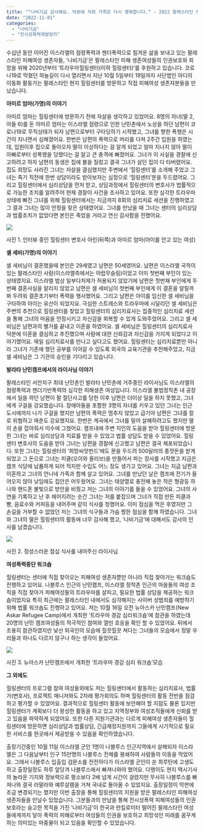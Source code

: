 ```yaml
---
title: "“나비기금 감사해요. 덕분에 저희 가족은 다시 행복합니다.” - 2022 팔레스타인 트라우마힐링센터 사업모니터링 출장 보고"
date: "2022-11-01"
categories: 
  - "나비기금"
  - "전시성폭력재발방지"
---
```


수십년 동안 이어진 이스라엘의 점령폭력과 젠더폭력으로 힘겨운 삶을 보내고 있는 팔레스타인 피해여성 생존자들, ‘나비기금’은 팔레스타인 피해 생존여성들의 인권보호와 희망을 위해 2020년부터 ‘트라우마힐링센터(이하 힐링센터)’를 후원하고 있습니다. 코로나19로 막혔던 하늘길이 다시 열리면서 지난 10월 5일부터 19일까지 사단법인 아디의 이동화 활동가는 팔레스타인 현지 힐링센터를 방문하고 직접 피해여성 생존자분들을 만났습니다.

**아미르 엄마(가명)의 이야기**  
  
아미르 엄마는 힐링센터에 방문하기 전에 자살을 생각하고 있었어요. 8명의 자녀(딸 2, 아들 6)를 둔 아미르 엄마는 이스라엘 점령으로 인한 난민촌에서 노상을 하던 남편이 코로나19로 무직상태가 되자 남편으로부터 구타당하기 시작했고, 그녀를 향한 폭행은 시간이 지나면서 심해졌어요. 한번은 남편의 폭력으로 머리를 다쳐 2주간 입원을 하였는데, 입원이후 집으로 돌아오자 딸이 이상하다는 걸 알게 되었고 얼마 지나지 않아 딸이 아빠로부터 성폭행을 당했다는 걸 알고 큰 충격에 빠졌어요. 그녀가 이 사실을 경찰에 신고하려고 하자 남편의 동생은 집에 불을 질렀고 결국 그녀가 살던 집이 다 타버렸어요. 집도 희망도 사라진 그녀는 자살을 결심했지만 주변에서 ‘힐링센터’를 소개해 주었고 그녀는 죽기 직전에 한번 상담이라도 받아보자는 심정으로 ‘힐링센터’문을 두드렸어요. 그리고 힐링센터에서 심리상담을 먼저 받고, 상담과정에서 힐링센터의 변호사가 법률적으로 가능한 조치를 알려주어 현재 경찰이 사건을 조사하고 있어요. 또한 심각한 트라우마 상태에 빠진 그녀를 위해 힐링센터에서는 지금까지 8회의 심리치료 세션을 진행하였고 그 결과 그녀는 많이 안정을 찾은 상태였어요. 그녀를 만났을 때 그녀는 센터의 심리상담과 법률조치가 없었다면 본인은 죽었을 거라고 연신 감사함을 전했어요.  

![](https://womenandwar.net/kr/wp-content/uploads/2022/11/크기변환image03-1024x575.png)

  
사진 1. 인터뷰 중인 힐링센터 변호사 아린(뒤쪽)과 아미르 엄마(아이를 안고 있는 여성)  

**셀 세비(가명)의 이야기**  
  
셀 세비님이 결혼했을때 본인은 29세였고 남편은 50세였어요. 남편은 이스라엘 국적이 있는 팔레스타인 사람(이스라엘측에서는 아랍무슬림)이었고 이미 첫번째 부인이 있는 상태였지요. 이스라엘 법상 일부다처제가 허용되지 않았기에 남편은 첫번재 부인에게 두번째 결혼사실을 알리지 않았고 남편은 셀 세비님이 첫번째 부인에게 이 결혼을 알릴까봐 두려워 결혼초기부터 폭력을 행사했어요. 그리고 남편은 아이를 임신한 셀 세비님을 구타하여 아이는 유산이 되었지요. 극심한 스트레스와 트라우마에 시달리던 셀 세비님은 주변의 추천으로 힐링센터를 찾았고 힐링센터의 심리치료사는 집중적인 심리치료 세션을 통해 그녀의 마음을 안정시키고 자신감을 회복할 수 있게 도와주었어요. 그리고 셀 세비님은 남편과의 별거를 끝내고 이혼을 하였어요. 셀 세비님은 힐링센터의 심리치료사 덕분에 이혼을 결심하고 추진했으며 사람에 대한 신뢰감과 자신감을 가지게 되었다고 이야기했어요. 매일 심리치료사를 만나고 싶다고도 했어요. 힐링센터는 심리치료뿐만 아니라 그녀가 기존에 했던 공부를 이어갈 수 있도록 외국의 교육기관을 추천해주었고, 지금 셀 세비님은 그 기관의 승인을 기다리고 있습니다.  
  
**발라타 난민캠프에서의 라이사님 이야기**  
  
팔레스타인 서안지구 최대 난민촌인 발라타 난민촌에 거주중인 라이사님도 이스라엘의 점령폭력과 젠더기반폭력의 심각한 피해생존 여성입니다. 이스라엘 불법정착촌 내 공장에서 일을 하던 남편이 팔 절단사고를 당한 이후 남편은 더이상 일을 하지 못했고, 그녀에게 구걸을 강요했습니다. 장애아들을 포함한 3명의 자녀를 키우고 있던 그녀는 인근 도시에까지 나가 구걸을 했지만 남편의 폭력은 멈추지 않았고 급기야 남편은 그녀를 칼로 위협하고 매춘도 강요했지요. 한번은 계곡에서 그녀를 밀어 살해하려고도 했지만 딸이 손을 잡아줘서 미수에 그쳤어요. 캠프내에 주변 지인의 도움을 받아 힐링센터에 방문한 그녀는 바로 심리상담과 치료를 받을 수 있었고 법률 상담도 받을 수 있었어요. 힐링센터 변호사의 도움을 받아 그녀는 남편을 경찰에 신고했고 남편은 결국 체포되었습니다. 또한 그녀는 힐링센터의 ‘희망씨앗펀드’에도 문을 두드려 500달러의 종잣돈을 받게 되었고 그 돈으로 그녀는 피클(오이와 올리브)을 만들어서 파는 장사를 시작했고 지금은 캠프 식당에 납품하게 되어 적지만 수입도 어느 정도 생기고 있어요. 그녀는 지금 남편과 이혼하고 그녀의 언니네 가족과 함께 살고 있어요. 그녀를 만났던 날은 캠프에 전기가 들어오지 않아 낮임에도 집안은 어두웠어요. 그녀는 태양열로 충전해 놓은 작은 형광등 하나와 핸드폰 불빛으로 방안을 비췄고 저는 그녀의 이야기를 들을 수 있었어요. 그녀의 사연을 기록하고 난 후 헤어지려는 순간 그녀는 저를 붙잡으며 그녀가 직접 만든 피클과 빵, 음료수와 커피등을 내어주며 같이 식사를 청했어요. 이미 점심을 먹은 후였지만 그 손길을 거부할 수 없었던 저는 그녀의 식구들과 가슴 찡한 점심을 함께 하였습니다. 그녀와 그녀의 딸은 힐링센터의 활동에 너무 감사해 했고, ‘나비기금’에 대해서도 감사의 인사를 남겼습니다.  

![](https://womenandwar.net/kr/wp-content/uploads/2022/11/image02.png)

사진 2. 정성스러운 점심 식사를 내어주신 라이사님

**여성폭력중단 워크숍**  
  
힐링센터는 센터에 직접 찾아오는 피해여성 생존자뿐만 아니라 직접 찾아가는 워크숍도 진행하고 있어요. 나블루스 인근의 난민캠프, 이스라엘 정착촌 인근의 마을들의 여성 조직을 직접 찾아가 피해여성들의 트라우마를 살피고, 필요한 법률 상담을 제공하는 워크숍이었지요 특히 최근에는 팔레스타인 내에서도 심각해지는 사이버 성범죄를 예방하기 위해 법률 워크숍도 진행하고 있어요. 저는 10월 16일 오전 뉴아스카 난민캠프(New Askar Refugee Camp)에서 개최한 ‘트라우마 경감 심리워크숍’에 참관을 하였는데 20명의 난민 캠프여성들의 적극적인 참여와 열띤 호응을 확인 할 수 있었어요. 뒤에서 조용히 참관하였지만 낯선 외국인의 모습에 힐끗힐끗 쳐다는 그녀들의 모습에서 정말 우리들과 하나도 다르지 않구나 하는 생각이 들었어요.

![](https://womenandwar.net/kr/wp-content/uploads/2022/11/크기변환image01-1024x576.png)

사진 3. 뉴아스카 난민캠프에서 개최한 ‘트라우마 경감 심리 워크숍’모습

**그 외에도**  
  
힐링센터의 프로그램 참여 여성들외에도 저는 힐링센터에서 활동하는 심리치료사, 법률가(변호사), 프로젝트 매니저와도 2차례 평가회의도 하며 힐링센터의 활동 전반을 점검하고 평가할 수 있었어요. 결과적으로 힐링센터 활동에 보안해야 할 지점도 물론 있지만 힐링센터가 계획보다 더 왕성한 활동을 하고 있고 지역정부와 여성조직들에게 신뢰를 받고 있음을 파악하게 되었어요. 또한 다른 지원기관과는 다르게 피해여성 생존자들이 힐링센터에 방문하면 심리상담과 법률상담, 긴급재정지원까지 그들에게 시기적으로 필요한 서비스를 한곳에서 제공받을 수 있음을 확인하였습니다.  
  
출장기간중인 10월 11일 이스라엘 군인 1명이 나블루스 인근지역에서 살해되자 이스라엘은 그 다음날부터 인구 15만명의 나블루스 전체를 봉쇄하여 사람들의 이동을 막았어요. 그래서 나블루스 입출입 검문소를 전전하다가 이스라엘 군인이 쏜 최루탄에 고생도 하고 출장일정도 하루 앞당겨 나블루스에서 빠져나와야 했어요. 다행이도 현지 택시기사의 놀라운 기지와 정보력으로 평소보다 2배 넘게 시간이 걸렸지만 무사히 나블루스를 빠져나와 결국 라말라와 예루살렘을 거쳐 국내로 돌아올 수 있었지요. 출장일정이 막판에 조금 변경되기는 했지만 이번 출장을 통해 힐링센터의 지원을 받은 팔레스타인 피해여성 생존자들을 만날수 있었습니다. 그분들과의 만남을 통해 전시성폭력 피해여성들의 인권보호라는 숭고한 목적을 가진 ‘나비기금’이 한국과 만킬로미터 떨어진 팔레스타인 여성들에게까지 닿아 폭력의 피해로부터 여성들의 인권을 보호하고 희망섞인 미래를 꿈꾸게 하는 의미있는 마중물이 되고 있음을 확인할 수 있었습니다.
